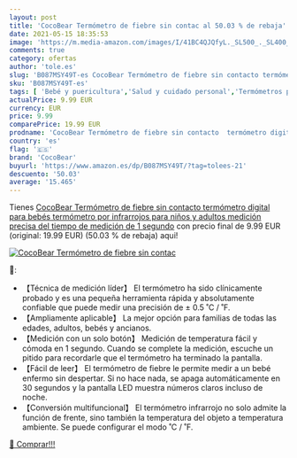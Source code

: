 ```yaml
---
layout: post
title: 'CocoBear Termómetro de fiebre sin contac al 50.03 % de rebaja'
date: 2021-05-15 18:35:53
image: 'https://m.media-amazon.com/images/I/41BC4QJQfyL._SL500_._SL400_.jpg'
comments: true
category: ofertas
author: 'tole.es'
slug: 'B087MSY49T-es CocoBear Termómetro de fiebre sin contacto termómetro...'
sku: 'B087MSY49T-es'
tags: [ 'Bebé y puericultura','Salud y cuidado personal','Termómetros para bebé','bebés','cocobear', ]
actualPrice: 9.99 EUR
currency: EUR
price: 9.99
comparePrice: 19.99 EUR
prodname: 'CocoBear Termómetro de fiebre sin contacto  termómetro digital para bebés  termómetro por infrarrojos  para niños y adultos  medición precisa del tiempo de medición de 1 segundo'
country: 'es'
flag: '🇪🇸'
brand: 'CocoBear'
buyurl: 'https://www.amazon.es/dp/B087MSY49T/?tag=tolees-21'
descuento: '50.03'
average: '15.465'
---
```


Tienes [CocoBear Termómetro de fiebre sin contacto  termómetro digital para bebés  termómetro por infrarrojos  para niños y adultos  medición precisa del tiempo de medición de 1 segundo](https://www.amazon.es/dp/B087MSY49T/?tag=tolees-21) con precio final de  9.99 EUR (original: 19.99 EUR) (50.03 %  de rebaja) aqui!

[![CocoBear Termómetro de fiebre sin contac](https://m.media-amazon.com/images/I/41BC4QJQfyL._SL500_._SL400_.jpg)](https://www.amazon.es/dp/B087MSY49T/?tag=tolees-21)

🔎:

- 【Técnica de medición líder】 El termómetro ha sido clínicamente probado y es una pequeña herramienta rápida y absolutamente confiable que puede medir una precisión de ± 0.5 ˚C / ˚F.
- 【Ampliamente aplicable】 La mejor opción para familias de todas las edades, adultos, bebés y ancianos.
- 【Medición con un solo botón】 Medición de temperatura fácil y cómoda en 1 segundo. Cuando se complete la medición, escuche un pitido para recordarle que el termómetro ha terminado la pantalla.
- 【Fácil de leer】 El termómetro de fiebre le permite medir a un bebé enfermo sin despertar. Si no hace nada, se apaga automáticamente en 30 segundos y la pantalla LED muestra números claros incluso de noche.
- 【Conversión multifuncional】 El termómetro infrarrojo no solo admite la función de frente, sino también la temperatura del objeto a temperatura ambiente. Se puede configurar el modo ˚C / ˚F.

[🛒 Comprar!!!](https://www.amazon.es/dp/B087MSY49T/?tag=tolees-21)
